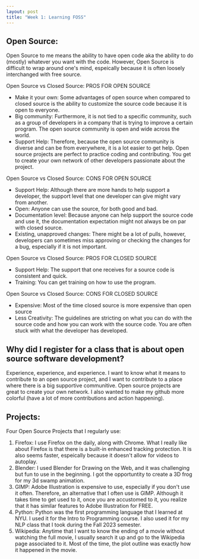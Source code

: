 ```yaml
---
layout: post
title: "Week 1: Learning FOSS"
---
```


## Open Source: 

Open Source to me means the ability to have open code aka the ability to do (mostly) whatever you want with the code. However, Open Source is difficult to wrap around one's mind, espeically because it is often loosely interchanged with free source. 

Open Source vs Closed Source: PROS FOR OPEN SOURCE
- Make it your own: Some advantages of open source when compared to closed source is the ability to customize the source code because it is open to everyone. 
- Big community: Furthermore, it is not tied to a specific community, such as a group of developers in a company that is trying to improve a certain program. The open source community is open and wide across the world. 
- Support Help: Therefore, because the open source community is diverse and can be from everywhere, it is a lot easier to get help. Open source projects are perfect to practice coding and contributing. You get to create your own network of other developers passionate about the project.  

<!--more-->
Open Source vs Closed Source: CONS FOR OPEN SOURCE
- Support Help: Although there are more hands to help support a developer, the support level that one developer can give might vary from another. 
- Open: Anyone can use the source, for both good and bad. 
- Documentation level: Because anyone can help support the source code and use it, the documentation expectation might not always be on par with closed source. 
- Existing, unapproved changes: There might be a lot of pulls, however, developers can sometimes miss approving or checking the changes for a bug, especially if it is not important. 

Open Source vs Closed Source: PROS FOR CLOSED SOURCE
- Support Help: The support that one receives for a source code is consistent and quick. 
- Training: You can get training on how to use the program. 

Open Source vs Closed Source: CONS FOR CLOSED SOURCE
- Expensive: Most of the time closed source is more expensive than open source 
- Less Creativity: The guidelines are stricting on what you can do with the source code and how you can work with the source code. You are often stuck with what the developer has developed. 



## Why did I register for a class that is about open source software development? 
Experience, experience, and experience. I want to know what it means to contribute to an open source project, and I want to contribute to a place where there is a big supportive communitive. Open source projects are great to create your own network. I also wanted to make my github more colorful (have a lot of more contributions and action happening). 

## Projects: 
Four Open Source Projects that I regularly use: 
1. Firefox: I use Firefox on the daily, along with Chrome. What I really like about Firefox is that there is a built-in enhanced tracking protection. It is also seems faster, espeically because it doesn't allow for videos to autoplay.
2. Blender: I used Blender for Drawing on the Web, and it was challenging but fun to use in the beginning. I got the opportuntity to create a 3D frog for my 3d swamp animation. 
3. GIMP: Adobe Illustration is expensive to use, especially if you don't use it often. Therefore, an alternative that I often use is GIMP. Although it takes time to get used to it, once you are accustomed to it, you realize that it has similar features to Adobe Illustration for FREE.
4. Python: Python was the first programming language that I learned at NYU. I used it for the Intro to Programming course. I also used it for my NLP class that I took during the Fall 2023 semester.
5. Wikipedia: Anytime that I want to know the ending of a movie without watching the full movie, I usually search it up and go to the Wikipedia page associated to it. Most of the time, the plot outline was exactly how it happened in the movie. 
